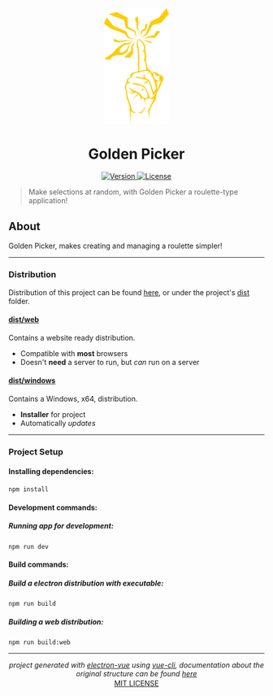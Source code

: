 <p align="center">
	<img width="128px" src="https://github.com/ClarkThyLord/Golden-Picker/blob/master/static/icons/golden_picker.svg?sanitize=true" alt="GOLDEN PICKER" />
	<h1 align="center">
		Golden Picker
	</h1>
</p>

<p align="center">
	<a href="https://github.com/ClarkThyLord/Golden-Picker/releases">
		<img src="https://img.shields.io/badge/Version-1.0.0-blue.svg" alt="Version">
	</a>
	<a href="https://github.com/ClarkThyLord/Golden-Picker/blob/master/LICENSE">
		<img src="https://img.shields.io/badge/License-MIT-brightgreen.svg" alt="License">
	</a>
</p>

> Make selections at random, with Golden Picker a roulette-type application!

## About

Golden Picker, makes creating and managing a roulette simpler!

---

### Distribution

Distribution of this project can be found [here](https://github.com/ClarkThyLord/Golden-Picker/releases), or under the project's [dist](https://github.com/ClarkThyLord/Golden-Picker/tree/master/dist) folder.

#### [dist/web](https://github.com/ClarkThyLord/Golden-Picker/tree/master/dist/web)

Contains a website ready distribution.

* Compatible with __most__ browsers
* Doesn't **need** a server to run, but *can* run on a server

#### [dist/windows](https://github.com/ClarkThyLord/Golden-Picker/tree/master/dist/windows)

Contains a Windows, x64, distribution.

* **Installer** for project
* Automatically *updates*

---

### Project Setup

#### Installing dependencies:
```console
npm install
```

#### Development commands:

##### Running app for development:
```console
npm run dev
```

#### Build commands:

##### Build a electron distribution with executable:
```console
npm run build
```

##### Building a web distribution:
```console
npm run build:web
```

---

<p align="center">
	<i>
		project generated with <a href="https://github.com/SimulatedGREG/electron-vue" target="_blank" rel="noopener noreferrer">electron-vue</a> using <a href="https://github.com/vuejs/vue-cli" target="_blank" rel="noopener noreferrer">vue-cli</a>, documentation about the original structure can be found <a href="https://simulatedgreg.gitbooks.io/electron-vue/content/index.html" target="_blank" rel="noopener noreferrer">here</a>
	</i>
	<br />
	<a href="https://github.com/ClarkThyLord/Golden-Picker/blob/master/LICENSE" target="_blank" rel="noopener noreferrer" style="vertical-align: middle;">
		MIT LICENSE
	</a>
</p>
